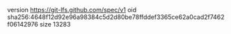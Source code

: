 version https://git-lfs.github.com/spec/v1
oid sha256:4648f12d92e96a98384c5d2d80be78ffddef3365ce62a0cad2f7462f06142976
size 13283
